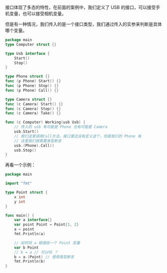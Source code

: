 接口体现了多态的特性，在前面的案例中，我们定义了 USB 的接口，可以接受手机变量，也可以接受相机变量。

但是有一种情况，我们传入的是一个接口类型，我们通过传入的实参来判断是具体哪个变量。

```go
package main
type Computer struct {}

type Usb interface {
	Start()
	Stop()
}

type Phone struct {}
func (p Phone) Start() {}
func (p Phone) Stop() {}
func (p Phone) Call() {}

type Camera struct {}
func (c Camera) Start() {}
func (c Camera) Stop() {}
func (c Camera) Take() {}

func (c Computer) Working(usb Usb) {
	// 传入的 usb 有可能是 Phone 也有可能是 Camera
	usb.Start()
	// 我们这里调用Call方法，接口里边没有定义这个，但是我们的 Phone 有
	// 这里我们就需要类型断言
	usb.(Phone).Call()
	usb.Stop()
}
```
再看一个示例：

```go
package main

import "fmt"

type Point struct {
	x int
	y int
}

func main() {
	var a interface{}
	var point Point = Point{1, 2}
	a = point
	fmt.Println(a)

	// 如何将 a 赋值给一个 Point 变量
	var b Point
	// b = a // 可以吗 ？
	b = a.(Point) // 使用类型断言
	fmt.Println(b)
}
```
